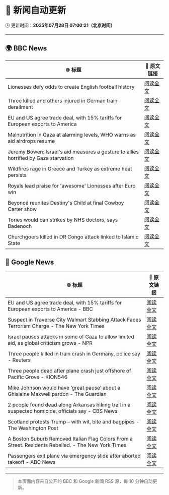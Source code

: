# 🧠 新闻自动更新

🕒 更新时间：**2025年07月28日 07:00:21（北京时间）**

---

## 🌍 BBC News

| 🌐 标题 | 🔗 原文链接 |
|--------|-------------|
| Lionesses defy odds to create English football history | [阅读全文](https://www.bbc.com/sport/football/articles/c5yklp550yno) |
| Three killed and others injured in German train derailment | [阅读全文](https://www.bbc.com/news/articles/cy9844egpx8o) |
| EU and US agree trade deal, with 15% tariffs for European exports to America | [阅读全文](https://www.bbc.com/news/articles/cx2xylk3d07o) |
| Malnutrition in Gaza at alarming levels, WHO warns as aid airdrops resume | [阅读全文](https://www.bbc.com/news/articles/ckgj270grkxo) |
| Jeremy Bowen: Israel's aid measures a gesture to allies horrified by Gaza starvation | [阅读全文](https://www.bbc.com/news/articles/cz60x5v75p1o) |
| Wildfires rage in Greece and Turkey as extreme heat persists | [阅读全文](https://www.bbc.com/news/articles/cvgv313e381o) |
| Royals lead praise for 'awesome' Lionesses after Euro win | [阅读全文](https://www.bbc.com/news/articles/c5y03dyyvx2o) |
| Beyoncé reunites Destiny's Child at final Cowboy Carter show | [阅读全文](https://www.bbc.com/news/articles/c4gzegpmwexo) |
| Tories would ban strikes by NHS doctors, says Badenoch | [阅读全文](https://www.bbc.com/news/articles/c1kz3d9d9vzo) |
| Churchgoers killed in DR Congo attack linked to Islamic State | [阅读全文](https://www.bbc.com/news/articles/c3ezjg34lw4o) |

## 📰 Google News

| 🌐 标题 | 🔗 原文链接 |
|--------|-------------|
| EU and US agree trade deal, with 15% tariffs for European exports to America - BBC | [阅读全文](https://news.google.com/rss/articles/CBMiVEFVX3lxTE9CV0FEeVpIX21HNGtFdDdjcldIR0ZSVGdrcXB5aXE1c2F2VWhudE5DNzRldWpxdjhNYXN6Q21pdGhoYnNGNFFIcm1jYUFZM0ZlbHNfbQ?oc=5) |
| Suspect in Traverse City Walmart Stabbing Attack Faces Terrorism Charge - The New York Times | [阅读全文](https://news.google.com/rss/articles/CBMiiAFBVV95cUxPR2hQcTdVRk1UZFdQemp4bUhaR0dmcUZwRG9xblBjOTdMd0w0QkNPV1h0ZDFoXzFPNG1OM0dhdkg2RWF4UkQ5TXctMGlJc3M3SURRcVNGOU1TeHNfQ3NtWnBNbDlJVUlXNWZpZjlGaFpWWHgtRDF2aXRUVXlEWlBKZHA5OWZidlM1?oc=5) |
| Israel pauses attacks in some of Gaza to allow limited aid, as global criticism grows - NPR | [阅读全文](https://news.google.com/rss/articles/CBMihAFBVV95cUxQN3Y3ZlZHX0ZZaVhHSTBPakQ1M1FaME9SWGt6WExHREhsYkduR2JnRG5vaEFZdVptRjNXWmhRN2Rsc0ExX1lPSUx5eHY0TzlNd2ViTzczV19jdG5XeWFyN21jQmJtWVk0c1JMQWtJTXNvX1lYV2tzRTZ0Rm5MZy0wVEdlVGk?oc=5) |
| Three people killed in train crash in Germany, police say - Reuters | [阅读全文](https://news.google.com/rss/articles/CBMilwFBVV95cUxNckhLTHlGY3lLSGpNM25LTmd3a3R5RHpjc2lGZk5rSThmUWw4a3QzUkJ1d1FIeG1QMEhrRkZobE85MnlKT2ZQT2VidldtSG5nd0dDUnl3Mno1RmlKWHJ5V3U3Z0dYQm0yR0dVMTRMd1FfS3paSFhrR3lVcWNzazFMcldtcjdkUlJDdkt0RlUxall3NWljWU1V?oc=5) |
| Three people dead after plane crash just offshore of Pacific Grove - KION546 | [阅读全文](https://news.google.com/rss/articles/CBMipgFBVV95cUxNcHNnYzZkeUtLc0pHNmhoWENBTzREbFc4S1FzakNFdThUcXNINWRjZzhnWGpJazNKdE1SQ3E4RVRqalo4YlVGTjVhRl8tOTNDQ3AzTmpRUURUZEZILVBWbnhyc1NidWxkSklyaW9UN2ppSVpIODNhdXBJaDZJNWhLZXk3UEVPNi1kWGRFLU5PbVVCMU1pTU55MmNiUzRtM0l1U1RLemZB?oc=5) |
| Mike Johnson would have ‘great pause’ about a Ghislaine Maxwell pardon - The Guardian | [阅读全文](https://news.google.com/rss/articles/CBMiiAFBVV95cUxOeVRyTHJoTExhdTV5Rlk4M1c2Nm02ekRPdkFXLXdfZGVKUGFPX1YwSlRrUnlZSmNpVFNEYmZLTE92RzRESnlacG13WVBCUmdkUE5HbEtZOWl6MTE5Z01mTnVKSHo5ZW05WTlSdmFpZEl6Wm03M0cxUkJrNERMM09mcEpScy16ODV3?oc=5) |
| 2 people found dead along Arkansas hiking trail in a suspected homicide, officials say - CBS News | [阅读全文](https://news.google.com/rss/articles/CBMilwFBVV95cUxORTJ3WDFFS1hScms1cFAxeW1wSXJnR0FpRXd5NC1nU3EyUTY4Nm5xODJrOEpFM0pFdDNZdktvcGx1WExPc3FCRUlvY0lQTnFUbno0b2FCb21xNExUVlRzMXVVLW1IbmU5MmxSSDAzYWE1Z09pNHJHaTZqQVhIcktrNHVhazNQN0JCdDQ5bjFSSkhiZjJRQnpZ0gGcAUFVX3lxTE5KOHIwcjJKZ1VQRkNxT3FhcUI5bS1CN0tGaG0wd21id1AxV1EwWmVoMXBBZkw4d1VyZjVxQ2FsVGhIVG93MEQwc0pxZ1Uwc0tPcG1QSmE0eGhvQzZWdHpZeTFXWXB2V1BEbHZGNmk0anREd19rNUJyNkVHVE4wZ3dUcThCNEpZWVNEQ3V1NEFoVU8zVWJLTjhza1R1ZA?oc=5) |
| Scotland protests Trump – with wit, bite and bagpipes - The Washington Post | [阅读全文](https://news.google.com/rss/articles/CBMijAFBVV95cUxOS3kxSGltVXZmWjEtcHNtbU5wTjBpbkJFNk5hOFZjdXpqbjRyZ3ZTamtadWM4YlphakE0SU1icXZuLTJEb3BDOVphZWtOblU4WHZEYktVOFh4Z2d2aXRQanlaUlN0Y3oyZG9rTUdkWWhQd0owUTF4cG14a09RbEpQQl9KcUxyYWVBMUpveg?oc=5) |
| A Boston Suburb Removed Italian Flag Colors From a Street. Residents Rebelled. - The New York Times | [阅读全文](https://news.google.com/rss/articles/CBMiggFBVV95cUxQU0VsZlNURi1CUklSTzJ3SU9mcUdZT1JjU2lmcU4zUFE1U2ZpN2tVQWNoanYxNmhwTHQ1bmtGOWlvbjZBV0RKci1uN0M1RGNvSXNSNzlmUWREb3Rpb0doVzVpWnZQZGMzT2VXNWVxX19GRUVQTXJ2RzN0UVdTMmxSM0JR?oc=5) |
| Passengers exit plane via emergency slide after aborted takeoff - ABC News | [阅读全文](https://news.google.com/rss/articles/CBMipwFBVV95cUxNUWxhcmtkeEJTZlBqbTZCc2NPMWJGaXF2aUpMaUVuTFlFSzhuQVFLSDRKMUN4cW9raXA3TEhBNExxMlVzMlhNTjBOalhocnVfZzd3bkoyQXJhYS1Cb3V5Zk5ibVFxVmZGa0RFaTV3ZWJURkQ5RnZQV25IX25Jb1FnLUVxUmJXY0hPcXhpYlp6QzBEc0ZXb2llV2tpSWM5V0dod0Y1dVVOc9IBrAFBVV95cUxNZ21ZRkMyVnJKY0lmMkpJUXZNYTlhcmFGUHl4dG1YaE5HRUJadkpYUkdoczJkOEE3WUd2N25MTk5oOU16NGVlSkc4cEdwNUpiYXlLc2dKVnpnQ3F0Q1RGbjJKVGZ1Rmh2X1dZSmswRkkxR1h0cHg4Ml8xYkJZaFFJNF81eHJBT3FXNDd6UWt5cllCVkF3MDVRVkt6VGtfb2JBWWRfVDhLd0JPWVU1?oc=5) |

---
> 本页面内容来自公开的 BBC 和 Google 新闻 RSS 源，每 10 分钟自动更新。